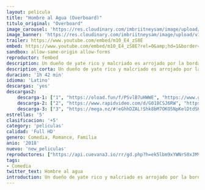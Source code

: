 ```yaml
---
layout: pelicula
title: "Hombre al Agua (Overboard)"
titulo_original: "Overboard"
image_carousel: 'https://res.cloudinary.com/imbriitneysam/image/upload/v1542852022/agua-poster-min.jpg'
image_banner: 'https://res.cloudinary.com/imbriitneysam/image/upload/v1542852022/agua-banner-min.jpg'
trailer: https://www.youtube.com/embed/m10_E4_zS8E
embed: https://www.youtube.com/embed/m10_E4_zS8E?rel=0&amp;hd=1&border=0&wmode=opaque&enablejsapi=1&modestbranding=1&controls=1&showinfo=1
sandbox: allow-same-origin allow-forms
reproductor: fembed
description: Un dueño de yate rico y malcriado es arrojado por la borda y se convierte en el objetivo de venganza de su empleado maltratado. Una nueva versión de la comedia de 1987.
description_corta: Un dueño de yate rico y malcriado es arrojado por la borda y se convierte en el objetivo de venganza de su empleado maltratado. Una nueva versión de la comedia de 1987.
duracion: '1h 42 min'
idioma: 'Latino'
descargas: 'yes'
descargas2:
    descarga-1: ["1", "https://oload.fun/f/PSvlB7uHWWE", "https://www.google.com/s2/favicons?domain=openload.co","OpenLoad","https://res.cloudinary.com/imbriitneysam/image/upload/v1541473684/mexico.png", "Latino", "Full HD"]
    descarga-2: ["2", "https://www.rapidvideo.com/d/G018CSJ6RW", "https://www.google.com/s2/favicons?domain=www.rapidvideo.com","RapidVideo","https://res.cloudinary.com/imbriitneysam/image/upload/v1541473684/mexico.png", "Latino", "Full HD"]
    descarga-3: ["3", "https://mega.nz/#!eGhhDZAL!Shk8bM7OKO5NpKelDtdSKd4B2tp9qdUiqpcb51bAmzg", "https://www.google.com/s2/favicons?domain=mega.nz","Mega","https://res.cloudinary.com/imbriitneysam/image/upload/v1541473684/mexico.png", "Latino", "Full HD"]
estrellas: '5'
clasificacion: '+5'
category: 'peliculas'
calidad: 'Full HD'
genero: Comedia, Romance, Familia
anio: '2018'
nuevo: 'new_peliculas'
reproductores: ["https://api.cuevana3.io/rr/gd.php?h=ek5lbm9xYWNrS0xJMVp5b21KREk0dFBLbjVkaHhkRGdrOG1jbnBpUnhhS1YwSzJtZnN6UDZwbThvbWlhdU03cGw1eWxmNjJ0MGRmUHNIdGxlTnVhMTY2U3FadVkyUT09"]
tags:
- Comedia
twitter_text: Hombre al agua
introduction: Un dueño de yate rico y malcriado es arrojado por la borda y se convierte en el objetivo de venganza de su empleado maltratado. Una nueva versión de la comedia de 1987.
---
```



 







